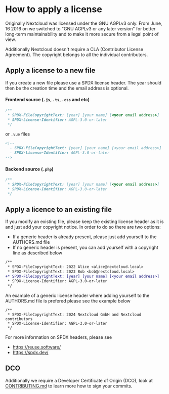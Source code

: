 <!--
 - SPDX-FileCopyrightText: 2016 Nextcloud GmbH and Nextcloud contributors
 - SPDX-License-Identifier: AGPL-3.0-or-later
-->
# How to apply a license

Originally Nextcloud was licensed under the GNU AGPLv3 only. From
June, 16 2016 on we switched to "GNU AGPLv3 or any later version" for
better long-term maintainability and to make it more secure from a
legal point of view.

Additionally Nextcloud doesn't require a CLA (Contributor License
Agreement). The copyright belongs to all the individual
contributors.

## Apply a license to a new file

If you create a new file please use a SPDX license header.
The year should then be the creation time and the email address is optional.

#### Frontend source (`.js`, `.ts`, `.css` and etc)

```js
/**
 * SPDX-FileCopyrightText: [year] [your name] [<your email address>]
 * SPDX-License-Identifier: AGPL-3.0-or-later
 */
````

or `.vue` files

```html
<!--
  - SPDX-FileCopyrightText: [year] [your name] [<your email address>]
  - SPDX-License-Identifier: AGPL-3.0-or-later
-->
```

#### Backend source (`.php`)

```php
/**
 * SPDX-FileCopyrightText: [year] [your name] [<your email address>]
 * SPDX-License-Identifier: AGPL-3.0-or-later
 */
```

## Apply a licence to an existing file

If you modify an existing file, please keep the existing license header as
it is and just add your copyright notice.
In order to do so there are two options:

* If a generic header is already present, please just add yourself to the AUTHORS.md file
* If no generic header is present, you can add yourself with a copyright line as described below

````diff
/**
 * SPDX-FileCopyrightText: 2022 Alice <alice@nextcloud.local>
 * SPDX-FileCopyrightText: 2023 Bob <bob@nextcloud.local>
+* SPDX-FileCopyrightText: [year] [your name] [<your email address>]
 * SPDX-License-Identifier: AGPL-3.0-or-later
 */
````

An example of a generic license header where adding yourself to the AUTHORS.md
file is prefered please see the example below

```
/**
 * SPDX-FileCopyrightText: 2024 Nextcloud GmbH and Nextcloud contributors
 * SPDX-License-Identifier: AGPL-3.0-or-later
 */

```

For more information on SPDX headers, please see 

* https://reuse.software/ 
* https://spdx.dev/

## DCO

Additionally we require a Developer Certificate of Origin (DCO), look
at [CONTRIBUTING.md][contributing] to learn more how to sign your commits.

[contributing]: ../.github/CONTRIBUTING.md#sign-your-work
